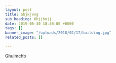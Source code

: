 ```yaml
---
layout: post
title: Ghjkjvvg
sub_heading: Hhjjbnjj
date: 2019-05-30 18:30:00 +0000
tags: []
banner_image: "/uploads/2018/02/17/building.jpg"
related_posts: []

---
```

Ghulmchb 